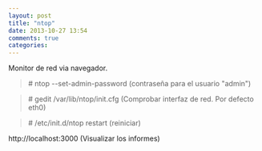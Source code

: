 ```yaml
---
layout: post
title: "ntop"
date: 2013-10-27 13:54
comments: true
categories: 
---
```

Monitor de red via navegador.

>\# ntop --set-admin-password   (contraseña para el usuario "admin") 

>\# gedit /var/lib/ntop/init.cfg (Comprobar interfaz de red. Por defecto eth0)

>\# /etc/init.d/ntop restart (reiniciar)

http://localhost:3000 (Visualizar los informes)

